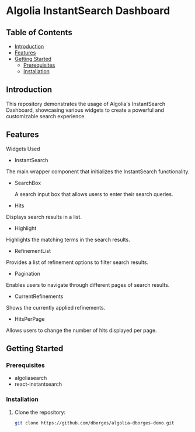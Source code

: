 # Algolia InstantSearch Dashboard


## Table of Contents

- [Introduction](#introduction)
- [Features](#features)
- [Getting Started](#getting-started)
  - [Prerequisites](#prerequisites)
  - [Installation](#installation)

## Introduction

This repository demonstrates the usage of Algolia's InstantSearch Dashboard, showcasing various widgets to create a powerful and customizable search experience.


## Features

Widgets Used

 - InstantSearch

The main wrapper component that initializes the InstantSearch functionality.

 - SearchBox

    A search input box that allows users to enter their search queries.

 - Hits

Displays search results in a list.

 - Highlight

Highlights the matching terms in the search results.

 - RefinementList

Provides a list of refinement options to filter search results.

 - Pagination

Enables users to navigate through different pages of search results.

 - CurrentRefinements

Shows the currently applied refinements.

 - HitsPerPage

Allows users to change the number of hits displayed per page.

## Getting Started

### Prerequisites

- algoliasearch
- react-instantsearch

### Installation


1. Clone the repository:

   ```bash
   git clone https://github.com/dborges/algolia-dborges-demo.git
